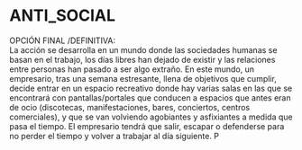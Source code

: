 # ANTI_SOCIAL





OPCIÓN FINAL /DEFINITIVA:
<br>
La acción se desarrolla en un mundo donde las sociedades humanas se basan en el trabajo, los días libres han dejado de existir y las relaciones entre personas han pasado a ser algo extraño. En este mundo, un empresario, tras  una semana estresante, llena de objetivos que cumplir, decide entrar en un espacio recreativo donde hay varias salas en las que se encontrará con pantallas/portales que conducen a espacios que antes eran de ocio (discotecas, manifestaciones, bares, conciertos, centros comerciales), y que se van volviendo agobiantes y asfixiantes a medida que pasa el tiempo. El empresario tendrá que salir, escapar o defenderse para no perder el tiempo y volver a trabajar al día siguiente. P
<br>







